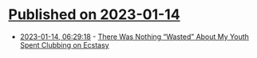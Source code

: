 # [Published on 2023-01-14](index.md)

* [2023-01-14, 06:29:18](https://news.ycombinator.com/item?id=34377826) - [There Was Nothing “Wasted” About My Youth Spent Clubbing on Ecstasy](https://filtermag.org/youth-clubbing-mdma-ecstasy/)
